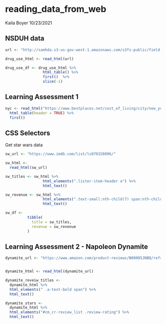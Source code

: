 reading\_data\_from\_web
================
Kaila Boyer
10/23/2021

## NSDUH data

``` r
url <- "http://samhda.s3-us-gov-west-1.amazonaws.com/s3fs-public/field-uploads/2k15StateFiles/NSDUHsaeShortTermCHG2015.htm"

drug_use_html <- read_html(url)

drug_use_df <- drug_use_html %>% 
                 html_table() %>% 
                 first()  %>% 
                 slice(-1)
```

## Learning Assessment 1

``` r
nyc <- read_html("https://www.bestplaces.net/cost_of_living/city/new_york/new_york") %>% 
  html_table(header = TRUE) %>% 
  first()
```

## CSS Selectors

Get star wars data

``` r
sw_url <- "https://www.imdb.com/list/ls070150896/"

sw_html <- 
  read_html(sw_url) 

sw_titles <- sw_html %>% 
                 html_elements(".lister-item-header a") %>% 
                 html_text()

sw_revenue <- sw_html %>% 
                 html_elements(".text-small:nth-child(7) span:nth-child(5)") %>% 
                 html_text()

sw_df <- 
          tibble(
            title = sw_titles, 
            revenue = sw_revenue
          )
```

## Learning Assessment 2 - Napoleon Dynamite

``` r
dynamite_url <- "https://www.amazon.com/product-reviews/B00005JNBQ/ref=cm_cr_arp_d_viewopt_rvwer?ie=UTF8&reviewerType=avp_only_reviews&sortBy=recent&pageNumber=1"


dynamite_html <- read_html(dynamite_url)

dynamite_reveiw_titles <- 
  dynamite_html %>% 
  html_elements(" .a-text-bold span") %>% 
  html_text()

dynamite_stars <- 
  dynamite_html %>% 
  html_elements("#cm_cr-review_list .review-rating") %>% 
  html_text()
```
